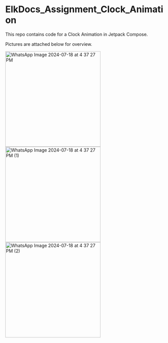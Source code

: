 # ElkDocs_Assignment_Clock_Animation
This repo contains code for a Clock Animation in Jetpack Compose.

Pictures are attached below for overview.

<img src="https://github.com/user-attachments/assets/0a04f987-f38b-4ef8-b239-c3069ce65753" alt="WhatsApp Image 2024-07-18 at 4 37 27 PM" width="300">

<img src="https://github.com/user-attachments/assets/f18d02c1-2b48-4f65-ba13-9abb4582db6b" alt="WhatsApp Image 2024-07-18 at 4 37 27 PM (1)" width="300">

<img src="https://github.com/user-attachments/assets/95c89f82-6067-44ed-b9de-e2d3963abcb8" alt="WhatsApp Image 2024-07-18 at 4 37 27 PM (2)" width="300">

